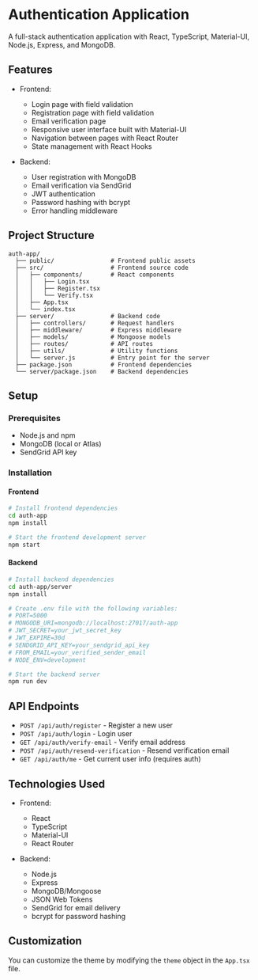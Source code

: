 # Authentication Application

A full-stack authentication application with React, TypeScript, Material-UI, Node.js, Express, and MongoDB.

## Features

- Frontend:
  - Login page with field validation
  - Registration page with field validation
  - Email verification page
  - Responsive user interface built with Material-UI
  - Navigation between pages with React Router
  - State management with React Hooks

- Backend:
  - User registration with MongoDB
  - Email verification via SendGrid
  - JWT authentication
  - Password hashing with bcrypt
  - Error handling middleware

## Project Structure

```
auth-app/
  ├── public/                # Frontend public assets
  ├── src/                   # Frontend source code
  │   ├── components/        # React components
  │   │   ├── Login.tsx      
  │   │   ├── Register.tsx   
  │   │   └── Verify.tsx     
  │   ├── App.tsx            
  │   └── index.tsx          
  ├── server/                # Backend code
  │   ├── controllers/       # Request handlers
  │   ├── middleware/        # Express middleware
  │   ├── models/            # Mongoose models
  │   ├── routes/            # API routes
  │   ├── utils/             # Utility functions
  │   └── server.js          # Entry point for the server
  ├── package.json           # Frontend dependencies
  └── server/package.json    # Backend dependencies
```

## Setup

### Prerequisites
- Node.js and npm
- MongoDB (local or Atlas)
- SendGrid API key

### Installation

#### Frontend
```bash
# Install frontend dependencies
cd auth-app
npm install

# Start the frontend development server
npm start
```

#### Backend
```bash
# Install backend dependencies
cd auth-app/server
npm install

# Create .env file with the following variables:
# PORT=5000
# MONGODB_URI=mongodb://localhost:27017/auth-app
# JWT_SECRET=your_jwt_secret_key
# JWT_EXPIRE=30d
# SENDGRID_API_KEY=your_sendgrid_api_key
# FROM_EMAIL=your_verified_sender_email
# NODE_ENV=development

# Start the backend server
npm run dev
```

## API Endpoints

- `POST /api/auth/register` - Register a new user
- `POST /api/auth/login` - Login user
- `GET /api/auth/verify-email` - Verify email address
- `POST /api/auth/resend-verification` - Resend verification email
- `GET /api/auth/me` - Get current user info (requires auth)

## Technologies Used

- Frontend:
  - React
  - TypeScript
  - Material-UI
  - React Router

- Backend:
  - Node.js
  - Express
  - MongoDB/Mongoose
  - JSON Web Tokens
  - SendGrid for email delivery
  - bcrypt for password hashing

## Customization

You can customize the theme by modifying the `theme` object in the `App.tsx` file. 